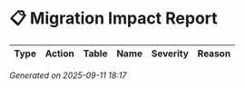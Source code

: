 # 📋 Migration Impact Report

| Type | Action | Table | Name | Severity | Reason |
|------|--------|-------|------|----------|--------|

_Generated on 2025-09-11 18:17_
